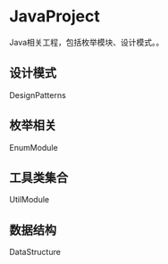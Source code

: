# JavaProject
Java相关工程，包括枚举模块、设计模式。。
## 设计模式
DesignPatterns
## 枚举相关
EnumModule
## 工具类集合
UtilModule
## 数据结构
DataStructure